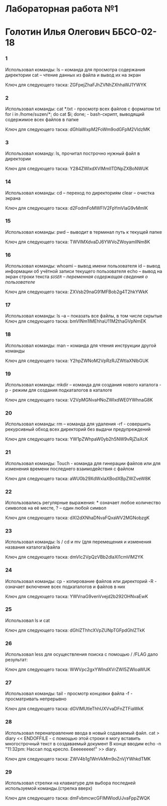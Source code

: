 # Лабораторная работа №1
# Голотин Илья Олегович ББСО-02-18

### 1
Использовал команды:
  ls – команда для просмотра содержания директории
 cat – чтение данных из файла и вывод их на экран
 
Ключ для следующего таска: ZGFpejZhaFJhZVNhZXhhaWJ1YWYK

### 2
Использовал команды:
 cat \*.txt - просмотр всех файлов с форматом txt
 for i in /home/suzen/*; do cat $i; done; - bash-скрипт, выводящий содержимое всех файлов в папке
 
Ключ для следующего таска: dGhlaWxpM2FoWm9odGFpM2VldzMK

### 3
Использовал команду:
 ls, прочитал построчно нужный файл в директории
 
 Ключ для следующего таска: Y284ZWlxdXVlMmllTDNpZXBoNWUK

### 14
Использовал команды:
cd – переход по директориям
clear – очистка экрана

Ключ для следующего таска: d2FodmFoMWFlV2FpYmVlaG9vMmIK

### 15
Использовал команды:
pwd – выводит в терминал путь к текущей папке

Ключ для следующего таска: TWVlMXdvaDJ6YWVoZWoyamllNm8K

### 16
Использовал команды:
whoami – вывод имени пользователя
id – вывод информации об учётной записи текущего пользователя
echo – вывод на экран строки текста
*`$USER` – переменная содержащая сведения о пользователе*

Ключ для следующего таска: ZXVsb29naG91MFBob2g4T2hkYWkK

### 17
Использовал команды:
 ls –a – показать все файлы, в том числе скрытые
Ключ для следующего таска: bmVlNm1lMEhhaU11M2thaGVpNmEK

### 18
Использовал команды:
man – команда для чтения инструкции другой команды

Ключ для следующего таска: Y2hpZWNoM2VpRzRJZWtlaXNlbGUK

### 19
Использовал команды:
mkdir – команда для создания нового каталога
-p - режим для создания подкаталогов в каталоге

Ключ для следующего таска: V2VpMGNvaHNoZWlxdWE0YWhnaG8K

### 20
Использовал команды:
rm – команда для удаления
-rf - совершить рекурсивный обход всех директорий без выдачи предупреждений

Ключ для следующего таска: YW1pZWhpaW0yb2h5NW9vRjZlaXcK

### 21
Использовал команды:
Touch - команда для гинерации файлов или для изменения времени последнего взаимодействия с файлом

Ключ для следующего таска: aWU0b29XdWxlaXBodXBpZWZveW8K

### 22
Использовались регулярные выражения:
\* означает любое количество символов на её месте, ? – один любой символ

Ключ для следующего таска: dXI2dXNhaDNvaFQxaWV2MGNobzgK

### 23
Использовал команды:
ls / cd и mv (для перемещения и изменения названия каталога/файла 

Ключ для следующего таска: dmVlc2VpQzVBb2dlaXI1cmVlM2YK

### 24
Использовал команды:
cp - копирование файлов или директорий
-R - означает включение всех подкаталогов и файлов в них 

Ключ для следующего таска: YWVnaG9venVvejd2b292OHNvaEwK

### 25
Использовал ls и cat

Ключ для следующего таска: dGhlZThhcXVpZUNpTGFpdGhlZTkK

### 26
Использовал less для осуществления поиска с помощью \/
\/FLAG дало результат:

Ключ для следующего таска: WWVpc2gxYWlndXVrZWl5ZWloaWUK

### 27
Использовал команды:
tail - просмотр концовки файла
 -f - просматривать непрерывно
 
Ключ для следующего таска: dGVlMUtleThhUXVvaDFnZTFiaWkK

### 28
Использовал перенаправление ввода в новый содаваемый файл.
cat > diary << ENDOFFILE - с помощью этой строки я могу вставить многострочный текст в создаваемый документ
В конце вводим echo -n "11:32pm: Нассал под кресло. Еееееееее!" >> diary. 

Ключ для следующего таска: ZWV4b1g1WnVkMm9oZnVjYWhkdTMK

### 29
Использовал стрелки на клавиатуре для выбора последней используемой команды.(стрелка вверх)

Ключ для следующего таска: dmFvbmcwcGFlMWlodUJvaFppZWQK
